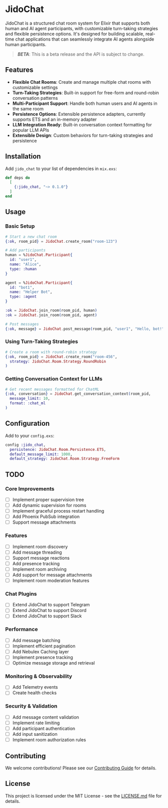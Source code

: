 # JidoChat

JidoChat is a structured chat room system for Elixir that supports both human and AI agent participants, with customizable turn-taking strategies and flexible persistence options. It's designed for building scalable, real-time chat applications that can seamlessly integrate AI agents alongside human participants.

> ***BETA***: This is a beta release and the API is subject to change.

## Features

- **Flexible Chat Rooms**: Create and manage multiple chat rooms with customizable settings
- **Turn-Taking Strategies**: Built-in support for free-form and round-robin conversation patterns
- **Multi-Participant Support**: Handle both human users and AI agents in the same room
- **Persistence Options**: Extensible persistence adapters, currently supports ETS and an in-memory adapter
- **LLM Integration Ready**: Built-in conversation context formatting for popular LLM APIs
- **Extensible Design**: Custom behaviors for turn-taking strategies and persistence

## Installation

Add `jido_chat` to your list of dependencies in `mix.exs`:

```elixir
def deps do
  [
    {:jido_chat, "~> 0.1.0"}
  ]
end
```

## Usage

### Basic Setup

```elixir
# Start a new chat room
{:ok, room_pid} = JidoChat.create_room("room-123")

# Add participants
human = %JidoChat.Participant{
  id: "user1",
  name: "Alice",
  type: :human
}

agent = %JidoChat.Participant{
  id: "bot1",
  name: "Helper Bot",
  type: :agent
}

:ok = JidoChat.join_room(room_pid, human)
:ok = JidoChat.join_room(room_pid, agent)

# Post messages
{:ok, message} = JidoChat.post_message(room_pid, "user1", "Hello, bot!")
```

### Using Turn-Taking Strategies

```elixir
# Create a room with round-robin strategy
{:ok, room_pid} = JidoChat.create_room("room-456",
  strategy: JidoChat.Room.Strategy.RoundRobin
)
```

### Getting Conversation Context for LLMs

```elixir
# Get recent messages formatted for ChatML
{:ok, conversation} = JidoChat.get_conversation_context(room_pid,
  message_limit: 10,
  format: :chat_ml
)
```

## Configuration

Add to your `config.exs`:

```elixir
config :jido_chat,
  persistence: JidoChat.Room.Persistence.ETS,
  default_message_limit: 1000,
  default_strategy: JidoChat.Room.Strategy.FreeForm
```

## TODO

### Core Improvements
- [ ] Implement proper supervision tree
- [ ] Add dynamic supervision for rooms
- [ ] Implement graceful process restart handling
- [ ] Add Phoenix PubSub integration
- [ ] Support message attachments

### Features
- [ ] Implement room discovery
- [ ] Add message threading
- [ ] Support message reactions
- [ ] Add presence tracking
- [ ] Implement room archiving
- [ ] Add support for message attachments
- [ ] Implement room moderation features

### Chat Plugins
- [ ] Extend JidoChat to support Telegram
- [ ] Extend JidoChat to support Discord
- [ ] Extend JidoChat to support Slack

### Performance
- [ ] Add message batching
- [ ] Implement efficient pagination
- [ ] Add Nebulex Caching layer
- [ ] Implement presence tracking
- [ ] Optimize message storage and retrieval

### Monitoring & Observability
- [ ] Add Telemetry events
- [ ] Create health checks

### Security & Validation
- [ ] Add message content validation
- [ ] Implement rate limiting
- [ ] Add participant authentication
- [ ] Add input sanitization
- [ ] Implement room authorization rules

## Contributing

We welcome contributions! Please see our [Contributing Guide](CONTRIBUTING.md) for details.

## License

This project is licensed under the MIT License - see the [LICENSE.md](LICENSE.md) file for details.